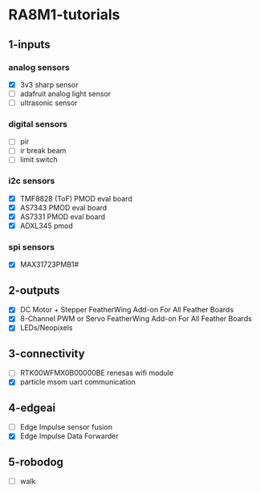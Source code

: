 # RA8M1-tutorials

## 1-inputs
### analog sensors
- [x] 3v3 sharp sensor
- [ ] adafruit analog light sensor
- [ ] ultrasonic sensor
### digital sensors
- [ ] pir
- [ ] ir break beam
- [ ] limit switch
### i2c sensors
- [x] TMF8828 (ToF) PMOD eval board
- [x] AS7343 PMOD eval board
- [x] AS7331 PMOD eval board
- [x] ADXL345 pmod
### spi sensors
- [x] MAX31723PMB1# 
## 2-outputs
- [x] DC Motor + Stepper FeatherWing Add-on For All Feather Boards
- [x] 8-Channel PWM or Servo FeatherWing Add-on For All Feather Boards
- [x] LEDs/Neopixels
## 3-connectivity
- [ ] RTK00WFMX0B00000BE renesas wifi module
- [x] particle msom uart communication
## 4-edgeai
- [ ] Edge Impulse sensor fusion
- [x] Edge Impulse Data Forwarder
## 5-robodog
- [ ] walk
